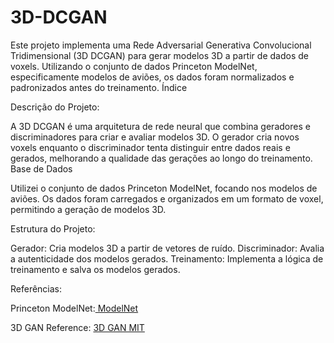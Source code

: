 # 3D-DCGAN

Este projeto implementa uma Rede Adversarial Generativa Convolucional Tridimensional (3D DCGAN) para gerar modelos 3D a partir de dados de voxels. Utilizando o conjunto de dados Princeton ModelNet, especificamente modelos de aviões, os dados foram normalizados e padronizados antes do treinamento.
Índice

Descrição do Projeto:

A 3D DCGAN é uma arquitetura de rede neural que combina geradores e discriminadores para criar e avaliar modelos 3D. O gerador cria novos voxels enquanto o discriminador tenta distinguir entre dados reais e gerados, melhorando a qualidade das gerações ao longo do treinamento.
Base de Dados

Utilizei o conjunto de dados Princeton ModelNet, focando nos modelos de aviões. Os dados foram carregados e organizados em um formato de voxel, permitindo a geração de modelos 3D.

Estrutura do Projeto:

Gerador: Cria modelos 3D a partir de vetores de ruído.
Discriminador: Avalia a autenticidade dos modelos gerados.
Treinamento: Implementa a lógica de treinamento e salva os modelos gerados.

Referências:

Princeton ModelNet:[ ModelNet](https://modelnet.cs.princeton.edu/)

3D GAN Reference: [3D GAN MIT](http://3dgan.csail.mit.edu/)
